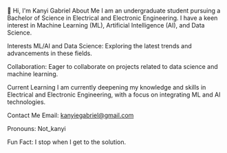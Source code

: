 👋 Hi, I'm Kanyi Gabriel
About Me
I am an undergraduate student pursuing a Bachelor of Science in Electrical and Electronic Engineering. I have a keen interest in Machine Learning (ML), Artificial Intelligence (AI), and Data Science.

Interests
ML/AI and Data Science: Exploring the latest trends and advancements in these fields.

Collaboration: Eager to collaborate on projects related to data science and machine learning.

Current Learning
I am currently deepening my knowledge and skills in Electrical and Electronic Engineering, with a focus on integrating ML and AI technologies.

Contact Me
Email: kanyiegabriel@gmail.com

Pronouns: Not_kanyi

Fun Fact: I stop when I get to the solution.
<!---
kanyi-Gabriel/kanyi-Gabriel is a ✨ special ✨ repository because its `README.md` (this file) appears on your GitHub profile.
You can click the Preview link to take a look at your changes.
--->
